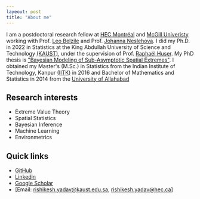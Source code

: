 ```yaml
---
layeout: post
title: "About me"
---
```


I am a postdoctoral research fellow at [HEC Montréal](https://www.hec.ca/en/) and [McGill Univeristy](https://www.mcgill.ca/) working with Prof. [Leo Belzile](https://lbelzile.bitbucket.io/) and Prof. [Johanna Neslehova](https://www.math.mcgill.ca/neslehova/). I did my Ph.D. in 2022 in Statistics at the King Abdullah University of Science and Technology [(KAUST)](https://www.kaust.edu.sa/en/), under the supervision of Prof. [Raphaël Huser](https://cemse.kaust.edu.sa/stat/people/person/raphael-huser). My PhD thesis is ["Bayesian Modeling of Sub-Asymptotic Spatial Extremes"](https://repository.kaust.edu.sa/handle/10754/676592). I obtained my Master's (M.Sc.) in Statistics from the Indian Institute of Technology, Kanpur [(IITK)](https://www.iitk.ac.in/) in 2016 and Bachelor of Mathematics and Statistics in 2014 from the [University of Allahabad](https://www.allduniv.ac.in/) 

## Research interests
- Extreme Value Theory
- Spatial Statistics
- Bayesian Inference
- Machine Learning
- Environmetrics

## Quick links 
- [GitHub](https://github.com/yadavrishikesh)
- [Linkedin](www.linkedin.com/in/rishikesh-yadav-69ab371b7)
- [Google Scholar](https://scholar.google.com/citations?user=_KNYGucAAAAJ&hl=en&oi=ao)
- [Email: rishikesh.yadav@kaust.edu.sa, rishikesh.yadav@hec.ca]
